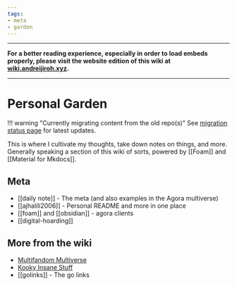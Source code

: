 ```yaml
---
tags:
- meta
- garden
---
```


<div class="hidden">
<hr>
<strong>For a better reading experience, especially in order to load embeds properly, please visit the website edition of this wiki at <a href="https://wiki.andreijiroh.dev">wiki.andreijiroh.xyz</a>.</strong>
<hr>
</div>

# Personal Garden

!!! warning "Currently migrating content from the old repo(s)"
    See [migration status page](../migration-progress.md) for latest updates.

This is where I cultivate my thoughts, take down notes on things, and more.
Generally speaking a section of this wiki of sorts, powered by [[Foam]] and [[Material for Mkdocs]].

## Meta

* [[daily note]] - The meta (and also examples in the Agora multiverse)
* [[ajhalili2006]] - Personal README and more in one place
* [[foam]] and [[obsidian]] - agora clients
* [[digital-hoarding]]

## More from the wiki

* [Multifandom Multiverse](../multiverse/)
* [Kooky Insane Stuff](../kooky-insane-stuff/index.md)
* [[golinks]] - The go links
